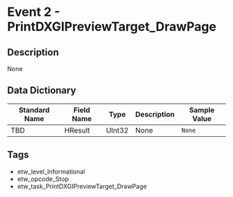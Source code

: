 # Event 2 - PrintDXGIPreviewTarget_DrawPage

## Description
None

## Data Dictionary
|Standard Name|Field Name|Type|Description|Sample Value|
|---|---|---|---|---|
|TBD|HResult|UInt32|None|`None`|

## Tags
* etw_level_Informational
* etw_opcode_Stop
* etw_task_PrintDXGIPreviewTarget_DrawPage